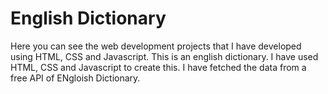 # English Dictionary
Here you can see the web development projects that I have developed using HTML, CSS and Javascript.
This is an english dictionary. I have used HTML, CSS and Javascript to create this. I have fetched the data from a free API of ENgloish Dictionary.
